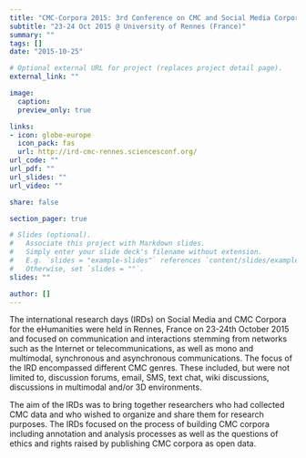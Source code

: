 ```yaml
---
title: "CMC-Corpora 2015: 3rd Conference on CMC and Social Media Corpora for the Humanities"
subtitle: "23-24 Oct 2015 @ University of Rennes (France)"
summary: ""
tags: []
date: "2015-10-25"

# Optional external URL for project (replaces project detail page).
external_link: ""

image:
  caption:
  preview_only: true

links:
- icon: globe-europe
  icon_pack: fas
  url: http://ird-cmc-rennes.sciencesconf.org/
url_code: ""
url_pdf: ""
url_slides: ""
url_video: ""

share: false

section_pager: true

# Slides (optional).
#   Associate this project with Markdown slides.
#   Simply enter your slide deck's filename without extension.
#   E.g. `slides = "example-slides"` references `content/slides/example-slides.md`.
#   Otherwise, set `slides = ""`.
slides: ""

author: []
---
```


The international research days (IRDs) on Social Media and CMC Corpora for the
eHumanities were held in Rennes, France on 23-24th October 2015 and focused on
communication and interactions stemming from networks such as the Internet or
telecommunications, as well as mono and multimodal, synchronous and
asynchronous communications. The focus of the IRD encompassed different CMC
genres. These included, but were not limited to, discussion forums, email, SMS,
text chat, wiki discussions, discussions in multimodal and/or 3D environments.

The aim of the IRDs was to bring together researchers who had collected CMC
data and who wished to organize and share them for research purposes. The IRDs
focused on the process of building CMC corpora including annotation and
analysis processes as well as the  questions of ethics and rights raised by
publishing CMC corpora as open data.  
